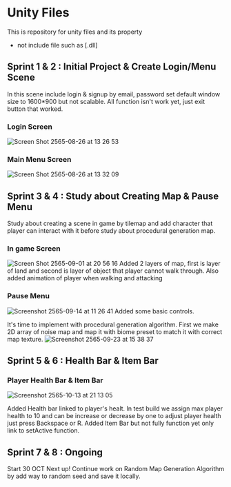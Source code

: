 # Unity Files
This is repository for unity files and its property
* not include file such as [.dll]

## Sprint 1 & 2 : Initial Project & Create Login/Menu Scene
In this scene include login & signup by email, password set default window size to 1600*900 but not scalable. All function isn't work yet, just exit button that worked.
### Login Screen
![Screen Shot 2565-08-26 at 13 26 53](https://user-images.githubusercontent.com/63220854/186838075-08704742-506f-43dd-a2e0-a262dbf7350e.jpg)
### Main Menu Screen
![Screen Shot 2565-08-26 at 13 32 09](https://user-images.githubusercontent.com/63220854/186838429-9ae7c101-8e80-4d2e-94b7-86dcc5e5b510.jpg)

## Sprint 3 & 4 : Study about Creating Map & Pause Menu
Study about creating a scene in game by tilemap and add character that player can interact with it before study about procedural generation map.
### In game Screen
![Screen Shot 2565-09-01 at 20 56 16](https://user-images.githubusercontent.com/63220854/187932702-6cfc4925-a1ae-4c57-8d39-f2e50fa64661.jpg)
Added 2 layers of map, first is layer of land and second is layer of object that player cannot walk through. Also added animation of player when walking and attacking
### Pause Menu
![Screenshot 2565-09-14 at 11 26 41](https://user-images.githubusercontent.com/63220854/190059461-10388c48-e92a-4943-831f-45d9920dafb6.jpg)
Added some basic controls.

It's time to implement with procedural generation algorithm. First we make 2D array of noise map and map it with biome preset to match it with correct map texture.
![Screenshot 2565-09-23 at 15 38 37](https://user-images.githubusercontent.com/63220854/191922787-1cd553ce-f687-4f5e-a06b-ebc316c72871.jpg)

## Sprint 5 & 6 : Health Bar & Item Bar
### Player Health Bar & Item Bar
![Screenshot 2565-10-13 at 21 13 05](https://user-images.githubusercontent.com/63220854/195620995-508cfd9a-6c41-4051-ab6c-e0084a840775.jpg)

Added Health bar linked to player's healt. In test build we assign max player health to 10 and can be increase or decrease by one to adjust player health just press Backspace or R.
Added Item Bar but not fully function yet only link to setActive function.


## Sprint 7 & 8 : Ongoing
Start 30 OCT
Next up! Continue work on Random Map Generation Algorithm by add way to random seed and save it locally.
